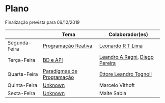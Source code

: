 # Plano

Finalização prevista para 06/12/2019

|               | Tema                                        | Colaborador(es)                                                                                |
| ------------- | ------------------------------------------- | ---------------------------------------------------------------------------------------------- |
| Segunda-Feira | [Programação Reativa](./monday.md)          | [Leonardo R T Lima](https://github.com/leonardortlima)                                         |
| Terça-Feira   | [BD e API](./tuesday.md)                     | [Leandro A Ragni](https://github.com/leandroragni), [Diego Pereira](https://github.com/tiecoo) |
| Quarta-Feira  | [Paradigmas de Programação](./wednesday.md) | [Éttore Leandro Tognoli](https://github.com/ettoreleandrotognoli)                              |
| Quinta-Feira  | [Unknown](./thursday.md)                    | Marcelo Vithoft                                                                                |
| Sexta-Feira   | [Unknown](./friday.md)                      | Maite Sabia                                                                                    |
